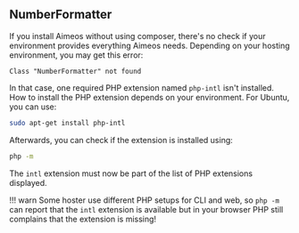 ## NumberFormatter

If you install Aimeos without using composer, there's no check if your environment provides everything Aimeos needs. Depending on your hosting environment, you may get this error:

```
Class "NumberFormatter" not found
```

In that case, one required PHP extension named `php-intl` isn't installed. How to install the PHP extension depends on your environment. For Ubuntu, you can use:

```bash
sudo apt-get install php-intl
```

Afterwards, you can check if the extension is installed using:

```bash
php -m
```

The `intl` extension must now be part of the list of PHP extensions displayed.

!!! warn
    Some hoster use different PHP setups for CLI and web, so `php -m` can report that the `intl` extension is available but in your browser PHP still complains that the extension is missing!
